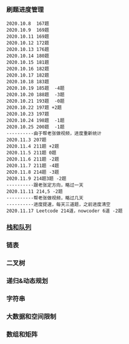 ### 刷题进度管理

```
2020.10.8  167题
2020.10.9  169题
2020.10.11 169题
2020.10.12 172题
2020.10.13 176题
2020.10.14 180题
2020.10.15 181题
2020.10.16 182题
2020.10.17 182题
2020.10.18 183题
2020.10.19 185题  -4题
2020.10.20 188题  -3题
2020.10.21 193题  -0题
2020.10.22 197题 +2题
2020.10.23 197题
2020.10.24 198题  -1题
2020.10.25 200题  -1题
----------由于帮老张做视频，进度重新统计
2020.11.3 207题
2020.11.4 211题 +2题
2020.11.5 211题 0题
2020.11.6 211题 -2题
2020.11.7 211题 -4题
2020.11.8 214题 -3题
2020.11.9 214题3题 -2题
----------跟老张定方向，略过一天
2020.11.11 214,5 -2题
----------帮老张做视频，略过几天
----------进度提速，每天三道题，之前进度清空
2020.11.17 Leetcode 214道，nowcoder 6道 -2题
```



### [栈和队列](栈和队列.md)

### 链表

### 二叉树

### 递归&动态规划

### 字符串

### 大数据和空间限制

### 数组和矩阵





